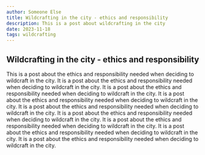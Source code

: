 ```yaml
---
author: Someone Else
title: Wildcrafting in the city - ethics and responsibility
description: This is a post about wildcrafting in the city
date: 2023-11-18
tags: wildcrafting
---
```


## Wildcrafting in the city - ethics and responsibility

This is a post about the ethics and responsibility needed when deciding to wildcraft in the city. It is a post about the ethics and responsibility needed when deciding to wildcraft in the city. It is a post about the ethics and responsibility needed when deciding to wildcraft in the city. It is a post about the ethics and responsibility needed when deciding to wildcraft in the city. It is a post about the ethics and responsibility needed when deciding to wildcraft in the city. It is a post about the ethics and responsibility needed when deciding to wildcraft in the city. It is a post about the ethics and responsibility needed when deciding to wildcraft in the city. It is a post about the ethics and responsibility needed when deciding to wildcraft in the city. It is a post about the ethics and responsibility needed when deciding to wildcraft in the city.
